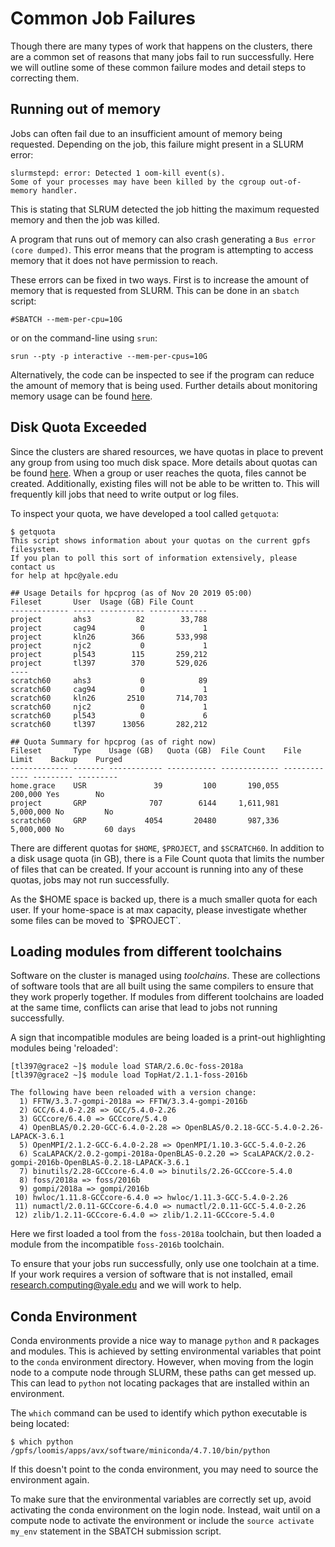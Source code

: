 # Common Job Failures

Though there are many types of work that happens on the clusters, there are a common set of reasons that many jobs fail to run successfully.
Here we will outline some of these common failure modes and detail steps to correcting them.

## Running out of memory
Jobs can often fail due to an insufficient amount of memory being requested.
Depending on the job, this failure might present in a SLURM error:

```
slurmstepd: error: Detected 1 oom-kill event(s).
Some of your processes may have been killed by the cgroup out-of-memory handler.
```
This is stating that SLRUM detected the job hitting the maximum requested memory and then the job was killed.

A program that runs out of memory can also crash generating a `Bus error (core dumped)`.
This error means that the program is attempting to access memory that it does not have permission to reach.

These errors can be fixed in two ways.
First is to increase the amount of memory that is requested from SLURM.
This can be done in an `sbatch` script:

```
#SBATCH --mem-per-cpu=10G
```
or on the command-line using `srun`:

```
srun --pty -p interactive --mem-per-cpus=10G
```

Alternatively, the code can be inspected to see if the program can reduce the amount of memory that is being used.
Further details about monitoring memory usage can be found [here](/clusters-at-yale/job-scheduling/resource-usage).

## Disk Quota Exceeded

Since the clusters are shared resources, we have quotas in place to prevent any group from using too much disk space.
More details about quotas can be found [here](/clusters-at-yale/data/cluster-storage/).
When a group or user reaches the quota, files cannot be created.
Additionally, existing files will not be able to be written to.
This will frequently kill jobs that need to write output or log files.

To inspect your quota, we have developed a tool called `getquota`:

```
$ getquota
This script shows information about your quotas on the current gpfs filesystem.
If you plan to poll this sort of information extensively, please contact us
for help at hpc@yale.edu

## Usage Details for hpcprog (as of Nov 20 2019 05:00)
Fileset       User  Usage (GB) File Count
------------- ----- ---------- -------------
project       ahs3          82        33,788
project       cag94          0             1
project       kln26        366       533,998
project       njc2           0             1
project       pl543        115       259,212
project       tl397        370       529,026
----
scratch60     ahs3           0            89
scratch60     cag94          0             1
scratch60     kln26       2510       714,703
scratch60     njc2           0             1
scratch60     pl543          0             6
scratch60     tl397      13056       282,212

## Quota Summary for hpcprog (as of right now)
Fileset       Type    Usage (GB)   Quota (GB)  File Count    File Limit    Backup    Purged
------------- ------- ------------ ----------- ------------- ------------- --------- ---------
home.grace    USR               39         100       190,055       200,000 Yes        No
project       GRP              707        6144     1,611,981     5,000,000 No         No
scratch60     GRP             4054       20480       987,336     5,000,000 No         60 days

```
There are different quotas for `$HOME`, `$PROJECT`, and `$SCRATCH60`.
In addition to a disk usage quota (in GB), there is a File Count quota that limits the number of files that can be created.
If your account is running into any of these quotas, jobs may not run successfully.

As the $HOME space is backed up, there is a much smaller quota for each user.
If your home-space is at max capacity, please investigate whether some files can be moved to `$PROJECT`.

## Loading modules from different toolchains

Software on the cluster is managed using *toolchains*.
These are collections of software tools that are all built using the same compilers to ensure that they work properly together.
If modules from different toolchains are loaded at the same time, conflicts can arise that lead to jobs not running successfully.

A sign that incompatible modules are being loaded is a print-out highlighting modules being 'reloaded':

```
[tl397@grace2 ~]$ module load STAR/2.6.0c-foss-2018a
[tl397@grace2 ~]$ module load TopHat/2.1.1-foss-2016b

The following have been reloaded with a version change:
  1) FFTW/3.3.7-gompi-2018a => FFTW/3.3.4-gompi-2016b
  2) GCC/6.4.0-2.28 => GCC/5.4.0-2.26
  3) GCCcore/6.4.0 => GCCcore/5.4.0
  4) OpenBLAS/0.2.20-GCC-6.4.0-2.28 => OpenBLAS/0.2.18-GCC-5.4.0-2.26-LAPACK-3.6.1
  5) OpenMPI/2.1.2-GCC-6.4.0-2.28 => OpenMPI/1.10.3-GCC-5.4.0-2.26
  6) ScaLAPACK/2.0.2-gompi-2018a-OpenBLAS-0.2.20 => ScaLAPACK/2.0.2-gompi-2016b-OpenBLAS-0.2.18-LAPACK-3.6.1
  7) binutils/2.28-GCCcore-6.4.0 => binutils/2.26-GCCcore-5.4.0
  8) foss/2018a => foss/2016b
  9) gompi/2018a => gompi/2016b
 10) hwloc/1.11.8-GCCcore-6.4.0 => hwloc/1.11.3-GCC-5.4.0-2.26
 11) numactl/2.0.11-GCCcore-6.4.0 => numactl/2.0.11-GCC-5.4.0-2.26
 12) zlib/1.2.11-GCCcore-6.4.0 => zlib/1.2.11-GCCcore-5.4.0
```
Here we first loaded a tool from the `foss-2018a` toolchain, but then loaded a module from the incompatible `foss-2016b` toolchain.

To ensure that your jobs run successfully, only use one toolchain at a time.
If your work requires a version of software that is not installed, email <research.computing@yale.edu> and we will work to help.

## Conda Environment

Conda environments provide a nice way to manage `python` and `R` packages and modules.
This is achieved by setting environmental variables that point to the `conda` environment directory.
However, when moving from the login node to a compute node through SLURM, these paths can get messed up.
This can lead to `python` not locating packages that are installed within an environment.

The `which` command can be used to identify which python executable is being located:
```
$ which python
/gpfs/loomis/apps/avx/software/miniconda/4.7.10/bin/python
```

If this doesn't point to the conda environment,  you may need to source the environment again.

To make sure that the environmental variables are correctly set up, avoid activating the conda environment on the login node.
Instead, wait until on a compute node to activate the environment or include the `source activate my_env` statement in the SBATCH submission script.
